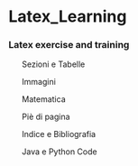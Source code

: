# Latex_Learning
<h3>Latex exercise and training</h3>
<l1>
<ol>Sezioni e Tabelle</ol>
<ol>Immagini</ol>
<ol>Matematica</ol>
<ol>Piè di pagina</ol>
<ol>Indice e Bibliografia</ol>
<ol>Java e Python Code</ol>
</li>

